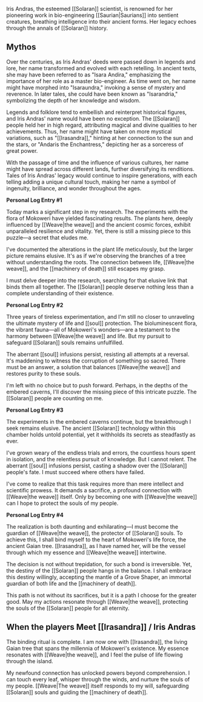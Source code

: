 Iris Andras, the esteemed [[Solaran]] scientist, is renowned for her pioneering work in bio-engineering [[Saurian|Saurians]] into sentient creatures, breathing intelligence into their ancient forms. Her legacy echoes through the annals of [[Solaran]] history.

## Mythos
Over the centuries, as Iris Andras' deeds were passed down in legends and lore, her name transformed and evolved with each retelling. In ancient texts, she may have been referred to as "Isara Andira," emphasizing the importance of her role as a master bio-engineer. As time went on, her name might have morphed into "Isaraundra," invoking a sense of mystery and reverence. In later tales, she could have been known as "Isarandria," symbolizing the depth of her knowledge and wisdom.

Legends and folklore tend to embellish and reinterpret historical figures, and Iris Andras' name would have been no exception. The [[Solaran]] people held her in high regard, attributing magical and divine qualities to her achievements. Thus, her name might have taken on more mystical variations, such as "[[Irasandra]]," hinting at her connection to the sun and the stars, or "Andaris the Enchantress," depicting her as a sorceress of great power.

With the passage of time and the influence of various cultures, her name might have spread across different lands, further diversifying its renditions. Tales of Iris Andras' legacy would continue to inspire generations, with each telling adding a unique cultural touch, making her name a symbol of ingenuity, brilliance, and wonder throughout the ages.



**Personal Log Entry #1**

Today marks a significant step in my research. The experiments with the flora of Mokoweri have yielded fascinating results. The plants here, deeply influenced by [[Weave|the weave]] and the ancient cosmic forces, exhibit unparalleled resilience and vitality. Yet, there is still a missing piece to this puzzle—a secret that eludes me.

I've documented the alterations in the plant life meticulously, but the larger picture remains elusive. It's as if we're observing the branches of a tree without understanding the roots. The connection between life, [[Weave|the weave]], and the [[machinery of death]] still escapes my grasp.

I must delve deeper into the research, searching for that elusive link that binds them all together. The [[Solaran]] people deserve nothing less than a complete understanding of their existence.

**Personal Log Entry #2**

Three years of tireless experimentation, and I'm still no closer to unraveling the ultimate mystery of life and [[soul]] protection. The bioluminescent flora, the vibrant fauna—all of Mokoweri's wonders—are a testament to the harmony between [[Weave|the weave]] and life. But my pursuit to safeguard [[Solaran]] souls remains unfulfilled.

The aberrant [[soul]] infusions persist, resisting all attempts at a reversal. It's maddening to witness the corruption of something so sacred. There must be an answer, a solution that balances [[Weave|the weave]] and restores purity to these souls.

I'm left with no choice but to push forward. Perhaps, in the depths of the embered caverns, I'll discover the missing piece of this intricate puzzle. The [[Solaran]] people are counting on me.

**Personal Log Entry #3**


The experiments in the embered caverns continue, but the breakthrough I seek remains elusive. The ancient [[Solaran]] technology within this chamber holds untold potential, yet it withholds its secrets as steadfastly as ever.

I've grown weary of the endless trials and errors, the countless hours spent in isolation, and the relentless pursuit of knowledge. But I cannot relent. The aberrant [[soul]] infusions persist, casting a shadow over the [[Solaran]] people's fate. I must succeed where others have failed.

I've come to realize that this task requires more than mere intellect and scientific prowess. It demands a sacrifice, a profound connection with [[Weave|the weave]] itself. Only by becoming one with [[Weave|the weave]] can I hope to protect the souls of my people.

**Personal Log Entry #4**

The realization is both daunting and exhilarating—I must become the guardian of [[Weave|the weave]], the protector of [[Solaran]] souls. To achieve this, I shall bind myself to the heart of Mokoweri's life force, the ancient Gaian tree. [[Irasandra]], as I have named her, will be the vessel through which my essence and [[Weave|the weave]] intertwine.

The decision is not without trepidation, for such a bond is irreversible. Yet, the destiny of the [[Solaran]] people hangs in the balance. I shall embrace this destiny willingly, accepting the mantle of a Grove Shaper, an immortal guardian of both life and the [[machinery of death]].

This path is not without its sacrifices, but it is a path I choose for the greater good. May my actions resonate through [[Weave|the weave]], protecting the souls of the [[Solaran]] people for all eternity.



## When the players Meet [[Irasandra]] / Iris Andras

The binding ritual is complete. I am now one with [[Irasandra]], the living Gaian tree that spans the millennia of Mokoweri's existence. My essence resonates with [[Weave|the weave]], and I feel the pulse of life flowing through the island.

My newfound connection has unlocked powers beyond comprehension. I can touch every leaf, whisper through the winds, and nurture the souls of my people. [[Weave|The weave]] itself responds to my will, safeguarding [[Solaran]] souls and guiding the [[machinery of death]].